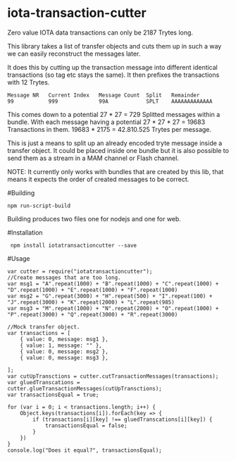 # iota-transaction-cutter
Zero value IOTA data transactions can only be 2187 Trytes long. 

This library takes a list of transfer objects and cuts them up in such a way we can easily reconstruct the messages later.

It does this by cutting up the transaction message into different identical transactions (so tag etc stays the same).
It then prefixes the transactions with 12 Trytes.

    Message NR   Current Index   Message Count  Split   Remainder
    99           999             99A            SPLT    AAAAAAAAAAAAA


This comes down to a potential 27 * 27 = 729 Splitted messages within a bundle.
With each message having a potential 27 * 27 * 27 = 19683 Transactions in them.
19683 * 2175 = 42.810.525 Trytes per message.

This is just a means to split up an already encoded tryte message inside a transfer object. It could be placed inside one bundle but it is also possible to send them as a stream in a MAM channel or Flash channel.

NOTE: It currently only works with bundles that are created by this lib, that means it expects the order of created messages to be correct.


#Building

    npm run-script-build

Building produces two files one for nodejs and one for web.

#Installation

     npm install iotatransactioncutter --save

#Usage

    var cutter = require("iotatransactioncutter");
    //Create messages that are too long.
    var msg1 = "A".repeat(1000) + "B".repeat(1000) + "C".repeat(1000) + "D".repeat(1000) + "E".repeat(1000) + "F".repeat(1000)
    var msg2 = "G".repeat(3000) + "H".repeat(500) + "I".repeat(100) + "J".repeat(3000) + "K".repeat(2000) + "L".repeat(985)
    var msg3 = "M".repeat(1000) + "N".repeat(2000) + "O".repeat(1000) + "P".repeat(3000) + "Q".repeat(3000) + "R".repeat(3000)
    
    //Mock transfer object.
    var transactions = [
        { value: 0, message: msg1 },
        { value: 1, message: "" },
        { value: 0, message: msg2 },
        { value: 0, message: msg3 },
    
    ];
    var cutUpTransctions = cutter.cutTransactionMessages(transactions);
    var gluedTranscations = cutter.glueTransactionMessages(cutUpTransctions);
    var transactionsEqual = true;
    
    for (var i = 0; i < transactions.length; i++) {
        Object.keys(transactions[i]).forEach(key => {
            if (transactions[i][key] !== gluedTranscations[i][key]) {
                transactionsEqual = false;
            }
        })
    }    
    console.log("Does it equal?", transactionsEqual);













